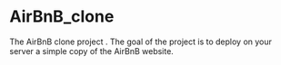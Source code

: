 # AirBnB_clone
The AirBnB clone project . The goal of the project is to deploy on your server a simple copy of the AirBnB website.
